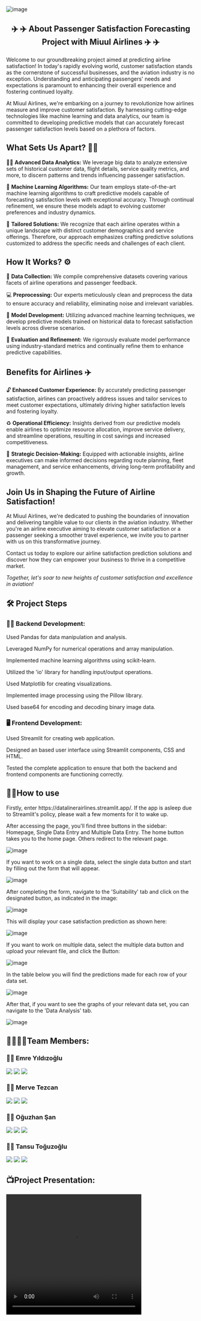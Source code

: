 ![image](https://github.com/oguzhansan/Passenger-Satisfaction-Forecasting-Project/blob/main/images/screen1.png) 

<h2 align="center"> <b> ✈️ ✈️  About Passenger Satisfaction Forecasting Project with Miuul Airlines  ✈️ ✈️</b></h2>

<p> <a> Welcome to our groundbreaking project aimed at predicting airline satisfaction! In today's rapidly evolving world, customer satisfaction stands as the cornerstone of successful businesses, and the aviation industry is no exception. Understanding and anticipating passengers' needs and expectations is paramount to enhancing their overall experience and fostering continued loyalty. </a></p>

<a> At Miuul Airlines, we're embarking on a journey to revolutionize how airlines measure and improve customer satisfaction. By harnessing cutting-edge technologies like machine learning and data analytics, our team is committed to developing predictive models that can accurately forecast passenger satisfaction levels based on a plethora of factors.</a>


<h2> <b> What Sets Us Apart? 👯‍♂️</b> </h2>

<p> <a> 🕵️‍♂️ <b> Advanced Data Analytics:</b> We leverage big data to analyze extensive sets of historical customer data, flight details, service quality metrics, and more, to discern patterns and trends influencing passenger satisfaction.</a></p>

<a> 🦾 <b> Machine Learning Algorithms:</b> Our team employs state-of-the-art machine learning algorithms to craft predictive models capable of forecasting satisfaction levels with exceptional accuracy. Through continual refinement, we ensure these models adapt to evolving customer preferences and industry dynamics.</a>

<p><a> 🤌 <b> Tailored Solutions:</b> We recognize that each airline operates within a unique landscape with distinct customer demographics and service offerings. Therefore, our approach emphasizes crafting predictive solutions customized to address the specific needs and challenges of each client.</a>


<h2> <b> How It Works? </b> ⚙️ </h2>

<p><a> 🙌 <b> Data Collection:</b> We compile comprehensive datasets covering various facets of airline operations and passenger feedback.</a>

<p></p> <a> 💻 <b> Preprocessing:</b> Our experts meticulously clean and preprocess the data to ensure accuracy and reliability, eliminating noise and irrelevant variables.</a>

<p></p> <a> 💾 <b> Model Development:</b> Utilizing advanced machine learning techniques, we develop predictive models trained on historical data to forecast satisfaction levels across diverse scenarios.</a>

<p></p> <a> 🔑 <b> Evaluation and Refinement:</b> We rigorously evaluate model performance using industry-standard metrics and continually refine them to enhance predictive capabilities.</a>


<h2> <b> Benefits for Airlines ✈️ </b></h2>

<p></p> <a> 🔓 <b> Enhanced Customer Experience:</b> By accurately predicting passenger satisfaction, airlines can proactively address issues and tailor services to meet customer expectations, ultimately driving higher satisfaction levels and fostering loyalty.</a>

<p></p> <a> ♻️ <b> Operational Efficiency:</b> Insights derived from our predictive models enable airlines to optimize resource allocation, improve service delivery, and streamline operations, resulting in cost savings and increased competitiveness.</a>

<p></p> <a> 📢 <b> Strategic Decision-Making:</b> Equipped with actionable insights, airline executives can make informed decisions regarding route planning, fleet management, and service enhancements, driving long-term profitability and growth.</a>


<h2> Join Us in Shaping the Future of Airline Satisfaction! </h2>

<p></p> <a> At Miuul Airlines, we're dedicated to pushing the boundaries of innovation and delivering tangible value to our clients in the aviation industry. Whether you're an airline executive aiming to elevate customer satisfaction or a passenger seeking a smoother travel experience, we invite you to partner with us on this transformative journey.</a>

<p></p> <a> Contact us today to explore our airline satisfaction prediction solutions and discover how they can empower your business to thrive in a competitive market.</a>

<p></p> <a><em> Together, let's soar to new heights of customer satisfaction and excellence in aviation!</em></a>


<h2> <b> 🛠️ Project Steps </b></h2>

<h3> <b> 👷🏻 Backend Development:</b></h3>

<p></p> <a> Used Pandas for data manipulation and analysis. </a> 

<p></p> <a> Leveraged NumPy for numerical operations and array manipulation. </a> 

<p></p> <a> Implemented machine learning algorithms using scikit-learn. </a> 

<p></p> <a> Utilized the 'io' library for handling input/output operations. </a> 

<p></p> <a> Used Matplotlib for creating visualizations. </a> 

<p></p> <a> Implemented image processing using the Pillow library. </a> 

<p></p> <a> Used base64 for encoding and decoding binary image data. </a> 


<h3> <b> 🖥️ Frontend Development: </b></h3>

<p></p> <a> Used Streamlit for creating web application.</a> 

<p></p> <a> Designed an based user interface using Streamlit components, CSS and HTML.</a> 

<p></p> <a> Tested the complete application to ensure that both the backend and frontend components are functioning correctly.</a> 


<h2>  👩‍🏫How to use </h2>
  
<p></p> <a> Firstly, enter https://datalinerairlines.streamlit.app/. If the app is asleep due to Streamlit's policy, please wait a few moments for it to wake up. </a> 

<p></p> <a> After accessing the page, you'll find three buttons in the sidebar: Homepage, Single Data Entry and Multiple Data Entry. The home button takes you to the home page. Others redirect to the relevant page. </a> 

![image](https://github.com/oguzhansan/Passenger-Satisfaction-Forecasting-Project/blob/main/images/screen2.png) 

<p></p> <a> If you want to work on a single data, select the single data button and start by filling out the form that will appear. </a> 

![image](https://github.com/oguzhansan/Passenger-Satisfaction-Forecasting-Project/blob/main/images/screen3.png) 

<p></p> <a> After completing the form, navigate to the 'Suitability' tab and click on the designated button, as indicated in the image: </a> 

![image](https://github.com/oguzhansan/Passenger-Satisfaction-Forecasting-Project/blob/main/images/screen4.png) 

<p></p> <a> This will display your case satisfaction prediction as shown here: </a> 

![image](https://github.com/oguzhansan/Passenger-Satisfaction-Forecasting-Project/blob/main/images/screen5.png) 

<p></p> <a> If you want to work on multiple data, select the multiple data button and upload your relevant file, and click the Button: </a> 

![image](https://github.com/oguzhansan/Passenger-Satisfaction-Forecasting-Project/blob/main/images/screen6.png) 


<p></p> <a> In the table below you will find the predictions made for each row of your data set. </a> 

![image](https://github.com/oguzhansan/Passenger-Satisfaction-Forecasting-Project/blob/main/images/screen7.png) 

<p></p> <a> After that, if you want to see the graphs of your relevant data set, you can navigate to the 'Data Analysis' tab. </a> 

![image](https://github.com/oguzhansan/Passenger-Satisfaction-Forecasting-Project/blob/main/images/screen8.png) 


<h2>  👨‍👩‍👧‍👦Team Members:  </h2>

<h3>  🙋‍♂️ Emre Yıldızoğlu </h3>

<a target="_blank" href="https://www.linkedin.com/in/emre-yıldızoğlu-290b3118a/"><img src="https://img.shields.io/badge/-LinkedIn-0077B5?style=for-the-badge&logo=Linkedin&logoColor=white"></img></a>
<a target="_blank" href="https://www.kaggle.com/emreyldzolu"><img src="https://img.shields.io/badge/Kaggle-035a7d?style=for-the-badge&logo=kaggle&logoColor=white"></img></a>
<a target="_blank" href="https://medium.com/@emreyldzgl"><img src="https://img.shields.io/badge/Medium-12100E?style=for-the-badge&logo=medium&logoColor=white"></img></a>
   
<h3>  🙋‍♀️ Merve Tezcan </h3>

<a target="_blank" href="https://www.linkedin.com/in/merve-tezcan/"><img src="https://img.shields.io/badge/-LinkedIn-0077B5?style=for-the-badge&logo=Linkedin&logoColor=white"></img></a>
<a target="_blank" href="https://www.kaggle.com/mervetezcan "><img src="https://img.shields.io/badge/Kaggle-035a7d?style=for-the-badge&logo=kaggle&logoColor=white"></img></a>
<a target="_blank" href="https://medium.com/@mrvtzcn36"><img src="https://img.shields.io/badge/Medium-12100E?style=for-the-badge&logo=medium&logoColor=white"></img></a>

<h3>  🙋‍♂️ Oğuzhan Şan </h3>

<a target="_blank" href="https://www.linkedin.com/in/oguzhansan/"><img src="https://img.shields.io/badge/-LinkedIn-0077B5?style=for-the-badge&logo=Linkedin&logoColor=white"></img></a>
<a target="_blank" href="https://www.kaggle.com/hseyinouzhanan"><img src="https://img.shields.io/badge/Kaggle-035a7d?style=for-the-badge&logo=kaggle&logoColor=white"></img></a>
<a target="_blank" href="https://medium.com/@h.oguzhansan"><img src="https://img.shields.io/badge/Medium-12100E?style=for-the-badge&logo=medium&logoColor=white"></img></a>

<h3>  🙋‍♀️ Tansu Toğuzoğlu </h3>

<a target="_blank" href="https://www.linkedin.com/in/tansutopuzoglu/"><img src="https://img.shields.io/badge/-LinkedIn-0077B5?style=for-the-badge&logo=Linkedin&logoColor=white"></img></a>
<a target="_blank" href=""><img src="https://img.shields.io/badge/Kaggle-035a7d?style=for-the-badge&logo=kaggle&logoColor=white"></img></a>
<a target="_blank" href=""><img src="https://img.shields.io/badge/Medium-12100E?style=for-the-badge&logo=medium&logoColor=white"></img></a>


<h2>  📺Project Presentation:  </h2>

<video width="360" height="320" controls="controls">
  <source src="https://github.com/oguzhansan/Passenger-Satisfaction-Forecasting-Project/blob/main/images/point.mp4" type="video/mp4" />

![Video Açıklaması](https://www.youtube.com/watch?v=-EAFrqBwJ0k)
  

